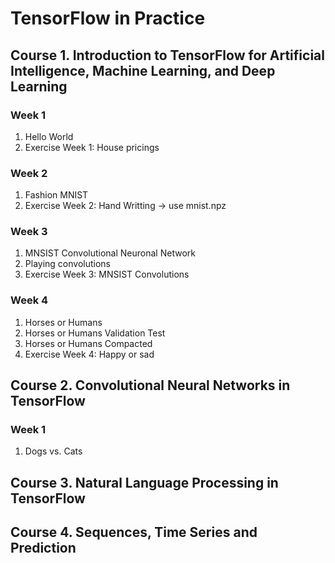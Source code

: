 # TensorFlow in Practice

## Course 1.  Introduction to TensorFlow for Artificial Intelligence, Machine Learning, and Deep Learning

### Week 1
1. Hello World
2. Exercise Week 1: House pricings

### Week 2
1. Fashion MNIST
2. Exercise Week 2: Hand Writting -> use mnist.npz

### Week 3
1. MNSIST Convolutional Neuronal Network
2. Playing convolutions
3. Exercise Week 3: MNSIST Convolutions

### Week 4
1. Horses or Humans
2. Horses or Humans Validation Test
3. Horses or Humans Compacted
4. Exercise Week 4: Happy or sad

## Course 2. Convolutional Neural Networks in TensorFlow

### Week 1
1. Dogs vs. Cats

## Course 3. Natural Language Processing in TensorFlow

## Course 4. Sequences, Time Series and Prediction